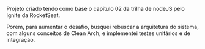 Projeto criado tendo como base o capítulo 02 da trilha de nodeJS pelo Ignite da RocketSeat.

Porém, para aumentar o desafio, busquei rebuscar a arquitetura do sistema, com alguns conceitos de Clean Arch, e implementei testes unitários e de integração.
